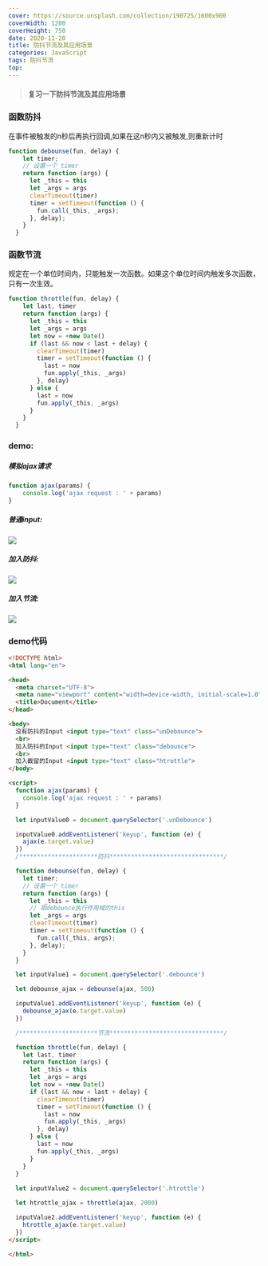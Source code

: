 ```yaml
---
cover: https://source.unsplash.com/collection/190725/1600x900
coverWidth: 1200
coverHeight: 750
date: 2020-11-20
title: 防抖节流及其应用场景
categories: JavaScript
tags: 防抖节流
top:
---
```

> <h4> 
>  复习一下防抖节流及其应用场景
> </h4>

<!--more-->

### 函数防抖

在事件被触发的n秒后再执行回调,如果在这n秒内又被触发,则重新计时

```js
function debounse(fun, delay) {
    let timer;
    // 设置一个 timer
    return function (args) {
      let _this = this
      let _args = args
      clearTimeout(timer)
      timer = setTimeout(function () {
        fun.call(_this, _args);
      }, delay);
    }
  }
```

### 函数节流

规定在一个单位时间内，只能触发一次函数。如果这个单位时间内触发多次函数，只有一次生效。

```js
function throttle(fun, delay) {
    let last, timer
    return function (args) {
      let _this = this
      let _args = args
      let now = +new Date()
      if (last && now < last + delay) {
        clearTimeout(timer)
        timer = setTimeout(function () {
          last = now
          fun.apply(_this, _args)
        }, delay)
      } else {
        last = now
        fun.apply(_this, _args)
      }
    }
  }
```

### demo:

##### 模拟ajax请求

```js
function ajax(params) {
	console.log('ajax request : ' + params)
}
```

##### 普通input:

![](https://user-gold-cdn.xitu.io/2018/9/4/165a252be5c94d6b?imageslim)

##### 加入防抖:

![](https://user-gold-cdn.xitu.io/2018/9/4/165a252b4b429b56?imageslim)

##### 加入节流:

![](https://user-gold-cdn.xitu.io/2018/9/4/165a252b4c1a9686?imageslim)

### demo代码

```html
<!DOCTYPE html>
<html lang="en">

<head>
  <meta charset="UTF-8">
  <meta name="viewport" content="width=device-width, initial-scale=1.0">
  <title>Document</title>
</head>

<body>
  没有防抖的Input <input type="text" class="unDebounce">
  <br>
  加入防抖的Input <input type="text" class="debounce">
  <br>
  加入截留的Input <input type="text" class="htrottle">
</body>

<script>
  function ajax(params) {
    console.log('ajax request : ' + params)
  }

  let inputValue0 = document.querySelector('.unDebounce')

  inputValue0.addEventListener('keyup', function (e) {
    ajax(e.target.value)
  })
  /**********************防抖********************************/

  function debounse(fun, delay) {
    let timer;
    // 设置一个 timer
    return function (args) {
      let _this = this
      // 取debounce执行作用域的this
      let _args = args
      clearTimeout(timer)
      timer = setTimeout(function () {
        fun.call(_this, args);
      }, delay);
    }
  }

  let inputValue1 = document.querySelector('.debounce')

  let debounse_ajax = debounse(ajax, 500)

  inputValue1.addEventListener('keyup', function (e) {
    debounse_ajax(e.target.value)
  })

  /**********************节流********************************/

  function throttle(fun, delay) {
    let last, timer
    return function (args) {
      let _this = this
      let _args = args
      let now = +new Date()
      if (last && now < last + delay) {
        clearTimeout(timer)
        timer = setTimeout(function () {
          last = now
          fun.apply(_this, _args)
        }, delay)
      } else {
        last = now
        fun.apply(_this, _args)
      }
    }
  }
  
  let inputValue2 = document.querySelector('.htrottle')

  let htrottle_ajax = throttle(ajax, 2000)

  inputValue2.addEventListener('keyup', function (e) {
    htrottle_ajax(e.target.value)
  })
</script>

</html>
```

